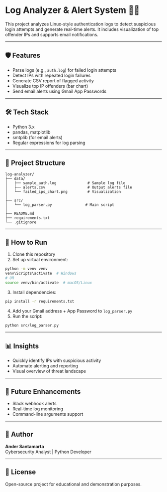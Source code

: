 # Log Analyzer & Alert System 🔎🔌

This project analyzes Linux-style authentication logs to detect suspicious login attempts and generate real-time alerts. It includes visualization of top offender IPs and supports email notifications.

---

## 🛡️ Features
- Parse logs (e.g., `auth.log`) for failed login attempts
- Detect IPs with repeated login failures
- Generate CSV report of flagged activity
- Visualize top IP offenders (bar chart)
- Send email alerts using Gmail App Passwords

---

## 🛠️ Tech Stack
- Python 3.x
- pandas, matplotlib
- smtplib (for email alerts)
- Regular expressions for log parsing

---

## 📁 Project Structure
```
log-analyzer/
├── data/
│   ├── sample_auth.log              # Sample log file
│   ├── alerts.csv                   # Output alerts file
│   └── failed_ips_chart.png         # Visualization
│
├── src/
│   └── log_parser.py               # Main script
│
├── README.md
├── requirements.txt
└── .gitignore
```

---

## 🚀 How to Run
1. Clone this repository
2. Set up virtual environment:
```bash
python -m venv venv
venv\Scripts\activate  # Windows
# OR
source venv/bin/activate  # macOS/Linux
```
3. Install dependencies:
```bash
pip install -r requirements.txt
```
4. Add your Gmail address + App Password to `log_parser.py`
5. Run the script:
```bash
python src/log_parser.py
```

---

## 📊 Insights
- Quickly identify IPs with suspicious activity
- Automate alerting and reporting
- Visual overview of threat landscape

---

## 🚀 Future Enhancements
- Slack webhook alerts
- Real-time log monitoring
- Command-line arguments support

---

## 💼 Author
**Ander Santamarta**  
Cybersecurity Analyst | Python Developer   

---

## 👀 License
Open-source project for educational and demonstration purposes.

